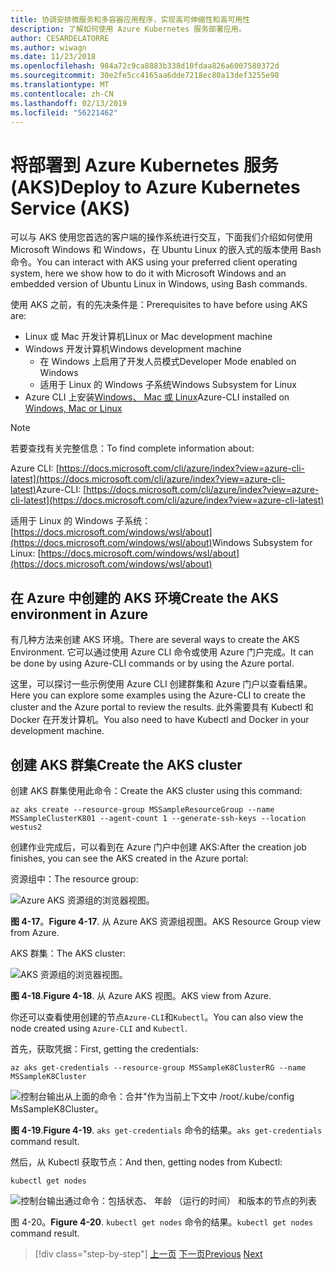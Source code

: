 ```yaml
---
title: 协调安排微服务和多容器应用程序，实现高可伸缩性和高可用性
description: 了解如何使用 Azure Kubernetes 服务部署应用。
author: CESARDELATORRE
ms.author: wiwagn
ms.date: 11/23/2018
ms.openlocfilehash: 984a72c9ca8883b338d10fdaa826a6007580372d
ms.sourcegitcommit: 30e2fe5cc4165aa6dde7218ec80a13def3255e98
ms.translationtype: MT
ms.contentlocale: zh-CN
ms.lasthandoff: 02/13/2019
ms.locfileid: "56221462"
---
```

# <a name="deploy-to-azure-kubernetes-service-aks"></a><span data-ttu-id="93fb2-103">将部署到 Azure Kubernetes 服务 (AKS)</span><span class="sxs-lookup"><span data-stu-id="93fb2-103">Deploy to Azure Kubernetes Service (AKS)</span></span>

<span data-ttu-id="93fb2-104">可以与 AKS 使用您首选的客户端的操作系统进行交互，下面我们介绍如何使用 Microsoft Windows 和 Windows，在 Ubuntu Linux 的嵌入式的版本使用 Bash 命令。</span><span class="sxs-lookup"><span data-stu-id="93fb2-104">You can interact with AKS using your preferred client operating system, here we show how to do it with Microsoft Windows and an embedded version of Ubuntu Linux in Windows, using Bash commands.</span></span>

<span data-ttu-id="93fb2-105">使用 AKS 之前，有的先决条件是：</span><span class="sxs-lookup"><span data-stu-id="93fb2-105">Prerequisites to have before using AKS are:</span></span>

- <span data-ttu-id="93fb2-106">Linux 或 Mac 开发计算机</span><span class="sxs-lookup"><span data-stu-id="93fb2-106">Linux or Mac development machine</span></span>
- <span data-ttu-id="93fb2-107">Windows 开发计算机</span><span class="sxs-lookup"><span data-stu-id="93fb2-107">Windows development machine</span></span>
  - <span data-ttu-id="93fb2-108">在 Windows 上启用了开发人员模式</span><span class="sxs-lookup"><span data-stu-id="93fb2-108">Developer Mode enabled on Windows</span></span>
  - <span data-ttu-id="93fb2-109">适用于 Linux 的 Windows 子系统</span><span class="sxs-lookup"><span data-stu-id="93fb2-109">Windows Subsystem for Linux</span></span>
- <span data-ttu-id="93fb2-110">Azure CLI 上安装[Windows、 Mac 或 Linux](https://docs.microsoft.com/cli/azure/install-azure-cli?view=azure-cli-latest)</span><span class="sxs-lookup"><span data-stu-id="93fb2-110">Azure-CLI installed on [Windows, Mac or Linux](https://docs.microsoft.com/cli/azure/install-azure-cli?view=azure-cli-latest)</span></span>

> [!NOTE]
> <span data-ttu-id="93fb2-111">若要查找有关完整信息：</span><span class="sxs-lookup"><span data-stu-id="93fb2-111">To find complete information about:</span></span>
>
> <span data-ttu-id="93fb2-112">Azure CLI: [https://docs.microsoft.com/cli/azure/index?view=azure-cli-latest](https://docs.microsoft.com/cli/azure/index?view=azure-cli-latest)</span><span class="sxs-lookup"><span data-stu-id="93fb2-112">Azure-CLI: [https://docs.microsoft.com/cli/azure/index?view=azure-cli-latest](https://docs.microsoft.com/cli/azure/index?view=azure-cli-latest)</span></span>
>
> <span data-ttu-id="93fb2-113">适用于 Linux 的 Windows 子系统： [https://docs.microsoft.com/windows/wsl/about](https://docs.microsoft.com/windows/wsl/about)</span><span class="sxs-lookup"><span data-stu-id="93fb2-113">Windows Subsystem for Linux: [https://docs.microsoft.com/windows/wsl/about](https://docs.microsoft.com/windows/wsl/about)</span></span>

## <a name="create-the-aks-environment-in-azure"></a><span data-ttu-id="93fb2-114">在 Azure 中创建的 AKS 环境</span><span class="sxs-lookup"><span data-stu-id="93fb2-114">Create the AKS environment in Azure</span></span>

<span data-ttu-id="93fb2-115">有几种方法来创建 AKS 环境。</span><span class="sxs-lookup"><span data-stu-id="93fb2-115">There are several ways to create the AKS Environment.</span></span> <span data-ttu-id="93fb2-116">它可以通过使用 Azure CLI 命令或使用 Azure 门户完成。</span><span class="sxs-lookup"><span data-stu-id="93fb2-116">It can be done by using Azure-CLI commands or by using the Azure portal.</span></span>

<span data-ttu-id="93fb2-117">这里，可以探讨一些示例使用 Azure CLI 创建群集和 Azure 门户以查看结果。</span><span class="sxs-lookup"><span data-stu-id="93fb2-117">Here you can explore some examples using the Azure-CLI to create the cluster and the Azure portal to review the results.</span></span> <span data-ttu-id="93fb2-118">此外需要具有 Kubectl 和 Docker 在开发计算机。</span><span class="sxs-lookup"><span data-stu-id="93fb2-118">You also need to have Kubectl and Docker in your development machine.</span></span>  

## <a name="create-the-aks-cluster"></a><span data-ttu-id="93fb2-119">创建 AKS 群集</span><span class="sxs-lookup"><span data-stu-id="93fb2-119">Create the AKS cluster</span></span>

<span data-ttu-id="93fb2-120">创建 AKS 群集使用此命令：</span><span class="sxs-lookup"><span data-stu-id="93fb2-120">Create the AKS cluster using this command:</span></span>

```console
az aks create --resource-group MSSampleResourceGroup --name MSSampleClusterK801 --agent-count 1 --generate-ssh-keys --location westus2
```

<span data-ttu-id="93fb2-121">创建作业完成后，可以看到在 Azure 门户中创建 AKS:</span><span class="sxs-lookup"><span data-stu-id="93fb2-121">After the creation job finishes, you can see the AKS created in the Azure portal:</span></span>

<span data-ttu-id="93fb2-122">资源组中：</span><span class="sxs-lookup"><span data-stu-id="93fb2-122">The resource group:</span></span>

![Azure AKS 资源组的浏览器视图。](media/aks-resource-group-view.png)

<span data-ttu-id="93fb2-124">**图 4-17**。</span><span class="sxs-lookup"><span data-stu-id="93fb2-124">**Figure 4-17**.</span></span> <span data-ttu-id="93fb2-125">从 Azure AKS 资源组视图。</span><span class="sxs-lookup"><span data-stu-id="93fb2-125">AKS Resource Group view from Azure.</span></span>

<span data-ttu-id="93fb2-126">AKS 群集：</span><span class="sxs-lookup"><span data-stu-id="93fb2-126">The AKS cluster:</span></span>

![AKS 资源组的浏览器视图。](media/aks-cluster-view.png)

<span data-ttu-id="93fb2-128">**图 4-18**.</span><span class="sxs-lookup"><span data-stu-id="93fb2-128">**Figure 4-18**.</span></span> <span data-ttu-id="93fb2-129">从 Azure AKS 视图。</span><span class="sxs-lookup"><span data-stu-id="93fb2-129">AKS view from Azure.</span></span>

<span data-ttu-id="93fb2-130">你还可以查看使用创建的节点`Azure-CLI`和`Kubectl`。</span><span class="sxs-lookup"><span data-stu-id="93fb2-130">You can also view the node created using `Azure-CLI` and `Kubectl`.</span></span>

<span data-ttu-id="93fb2-131">首先，获取凭据：</span><span class="sxs-lookup"><span data-stu-id="93fb2-131">First, getting the credentials:</span></span>

```console
az aks get-credentials --resource-group MSSampleK8ClusterRG --name MSSampleK8Cluster
```

![控制台输出从上面的命令：合并"作为当前上下文中 /root/.kube/config MsSampleK8Cluster。](media/get-credentials-command-result.png)

<span data-ttu-id="93fb2-133">**图 4-19**.</span><span class="sxs-lookup"><span data-stu-id="93fb2-133">**Figure 4-19**.</span></span> <span data-ttu-id="93fb2-134">`aks get-credentials` 命令的结果。</span><span class="sxs-lookup"><span data-stu-id="93fb2-134">`aks get-credentials` command result.</span></span>

<span data-ttu-id="93fb2-135">然后，从 Kubectl 获取节点：</span><span class="sxs-lookup"><span data-stu-id="93fb2-135">And then, getting nodes from Kubectl:</span></span>

```console
kubectl get nodes
```

![控制台输出通过命令：包括状态、 年龄 （运行的时间） 和版本的节点的列表](media/kubectl-get-nodes-command-result.png)

<span data-ttu-id="93fb2-137">图 4-20。</span><span class="sxs-lookup"><span data-stu-id="93fb2-137">**Figure 4-20**.</span></span> <span data-ttu-id="93fb2-138">`kubectl get nodes` 命令的结果。</span><span class="sxs-lookup"><span data-stu-id="93fb2-138">`kubectl get nodes` command result.</span></span>

>[!div class="step-by-step"]
><span data-ttu-id="93fb2-139">[上一页](orchestrate-high-scalability-availability.md)
>[下一页](docker-apps-development-environment.md)</span><span class="sxs-lookup"><span data-stu-id="93fb2-139">[Previous](orchestrate-high-scalability-availability.md)
[Next](docker-apps-development-environment.md)</span></span>
